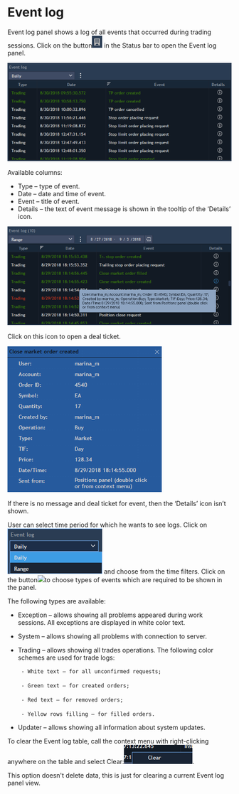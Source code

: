 # Event log

Event log panel shows a log of all events that occurred during trading sessions. Click on the button![](../../../.gitbook/assets/1%20%2837%29.png)
in the Status bar to open the Event log panel.

![](../../../.gitbook/assets/2%20%2827%29.png)

Available columns:

* Type – type of event.
* Date – date and time of event.
* Event – title of event.
* Details – the text of event message is shown in the tooltip of the ‘Details’ icon.

![](../../../.gitbook/assets/3%20%2845%29.png)


Click on this icon to open a deal ticket.

![](../../../.gitbook/assets/4%20%2813%29.png)


If there is no message and deal ticket for event, then the ‘Details’ icon isn’t shown. 
  
User can select time period for which he wants to see logs. Click on![](../../../.gitbook/assets/5%20%289%29.png)
and choose from the time filters. Click on the button![](../../../.gitbook/assets/6%20%281%29.png)to choose types of events which are required to be shown in the panel.

The following types are available:

* Exception – allows showing all problems appeared during work sessions. All exceptions are displayed in white color text.
* System – allows showing all problems with connection to server.
* Trading – allows showing all trades operations. The following color schemes are used for trade logs:

       - White text – for all unconfirmed requests;

       - Green text – for created orders;

       - Red text – for removed orders;

       - Yellow rows filling – for filled orders.

* Updater – allows showing all information about system updates.


To clear the Event log table, call the context menu with right-clicking anywhere on the table and select Clear:![](../../../.gitbook/assets/7%20%287%29.png).

This option doesn't delete data, this is just for clearing a current Event log panel view.


